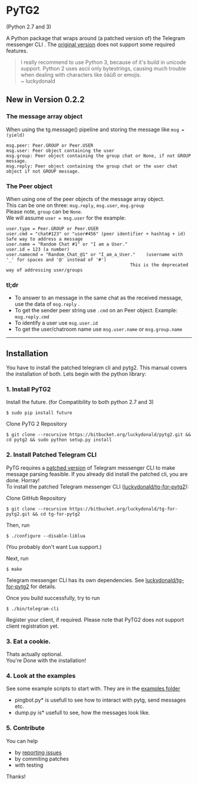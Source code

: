 # **PyTG2** #
(Python 2.7 and 3)

A Python package that wraps around (a patched version of) the Telegram messenger CLI .
The [original version](https://github.com/vysheng/tg) does not support some required features.    


> I really recommend to use Python 3, because of it's build in unicode support.
Python 2 uses ascii only bytestrings, causing much trouble when dealing with characters like öäüß or emojis.    
~ luckydonald

## **New in Version 0.2.2**

### The message array object ###
When using the tg.message() pipeline and storing the message like ```msg = (yield)```

    msg.peer: Peer.GROUP or Peer.USER
    msg.user: Peer object containing the user
    msg.group: Peer object containing the group chat or None, if not GROUP message.
    msg.reply: Peer object containing the group chat or the user chat object if not GROUP message.


### The Peer object ###
When using one of the peer objects of the message array object.    
This can be one on three: ```msg.reply```, ```msg.user```, ```msg.group```    
Please note, ```group``` can be ```None```.    
We will assume ```user = msg.user``` for the example:

    user.type = Peer.GROUP or Peer.USER
    user.cmd = "chat#123" or "user#456" (peer identifier + hashtag + id)   Safe way to address a message
    user.name = "Random Chat #1" or "I am a User."
    user.id = 123 (a number)
    user.namecmd = "Random_Chat_@1" or "I_am_a_User."    (username with '_' for spaces and '@' instead of '#')
                                                   This is the deprecated way of addressing user/groups
   
   

### tl;dr ###

* To answer to an message in the same chat as the received message, use the data of ```msg.reply``` .     
* To get the sender peer string   use ```.cmd``` on an Peer object.  Example: ```msg.reply.cmd```    
* To identify a user              use ```msg.user.id```   
* To get the user/chatroom name   use ```msg.user.name``` or ```msg.group.name```    

------------------------------------

## **Installation**
You have to install the patched telegram cli and pytg2.
This manual covers the installation of both. Lets begin with the python library: 

### 1. Install PyTG2 ###
 
Install the future. (for Compatibility to both python 2.7 and 3)

    $ sudo pip install future

Clone PyTG 2 Repository

    $ git clone --recursive https://bitbucket.org/luckydonald/pytg2.git && cd pytg2 && sudo python setup.py install
 
      
### 2. Install Patched Telegram CLI
PyTG requires a [patched version](https://bitbucket.org/luckydonald/tg-for-pytg2) of Telegram messenger CLI to make message parsing feasible.
 If you already did install the patched cli, you are done. Horray!    
To install the patched Telegram messenger CLI ([luckydonald/tg-for-pytg2](https://bitbucket.org/luckydonald/tg-for-pytg2)):

Clone GitHub Repository

    $ git clone --recursive https://bitbucket.org/luckydonald/tg-for-pytg2.git && cd tg-for-pytg2
        
Then, run

    $ ./configure --disable-liblua

(You probably don't want Lua support.)

Next, run

    $ make

Telegram messenger CLI has its own dependencies. See [luckydonald/tg-for-pytg2](https://bitbucket.org/luckydonald/tg-for-pytg2) for details.

Once you build successfully, try to run

    $ ./bin/telegram-cli

Register your client, if required. Please note that PyTG2 does not support client registration yet.

### 3. Eat a cookie.
Thats actually optional.  
You're Done with the installation!

### 4. Look at the examples
See some example scripts to start with.
They are in the [examples folder](https://bitbucket.org/luckydonald/pytg2/src)    
* pingbot.py* is usefull to see how to interact with pytg, send messages etc.     
* dump.py is* usefull to see, how the messages look like.  
   
### 5. Contribute
You can help

* by [reporting issues](https://bitbucket.org/luckydonald/pytg2/issues)
* by commiting patches
* with testing

Thanks!